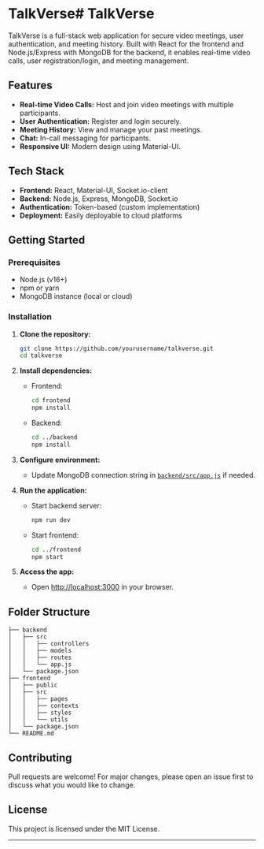 # TalkVerse# TalkVerse

TalkVerse is a full-stack web application for secure video meetings, user authentication, and meeting history. Built with React for the frontend and Node.js/Express with MongoDB for the backend, it enables real-time video calls, user registration/login, and meeting management.

## Features

- **Real-time Video Calls:** Host and join video meetings with multiple participants.
- **User Authentication:** Register and login securely.
- **Meeting History:** View and manage your past meetings.
- **Chat:** In-call messaging for participants.
- **Responsive UI:** Modern design using Material-UI.

## Tech Stack

- **Frontend:** React, Material-UI, Socket.io-client
- **Backend:** Node.js, Express, MongoDB, Socket.io
- **Authentication:** Token-based (custom implementation)
- **Deployment:** Easily deployable to cloud platforms

## Getting Started

### Prerequisites

- Node.js (v16+)
- npm or yarn
- MongoDB instance (local or cloud)

### Installation

1. **Clone the repository:**
   ```sh
   git clone https://github.com/yourusername/talkverse.git
   cd talkverse
   ```

2. **Install dependencies:**
   - Frontend:
     ```sh
     cd frontend
     npm install
     ```
   - Backend:
     ```sh
     cd ../backend
     npm install
     ```

3. **Configure environment:**
   - Update MongoDB connection string in [`backend/src/app.js`](backend/src/app.js) if needed.

4. **Run the application:**
   - Start backend server:
     ```sh
     npm run dev
     ```
   - Start frontend:
     ```sh
     cd ../frontend
     npm start
     ```

5. **Access the app:**
   - Open [http://localhost:3000](http://localhost:3000) in your browser.

## Folder Structure

```
├── backend
│   ├── src
│   │   ├── controllers
│   │   ├── models
│   │   ├── routes
│   │   └── app.js
│   └── package.json
├── frontend
│   ├── public
│   ├── src
│   │   ├── pages
│   │   ├── contexts
│   │   ├── styles
│   │   └── utils
│   └── package.json
└── README.md
```

## Contributing

Pull requests are welcome! For major changes, please open an issue first to discuss what you would like to change.

## License

This project is licensed under the MIT License.

---
